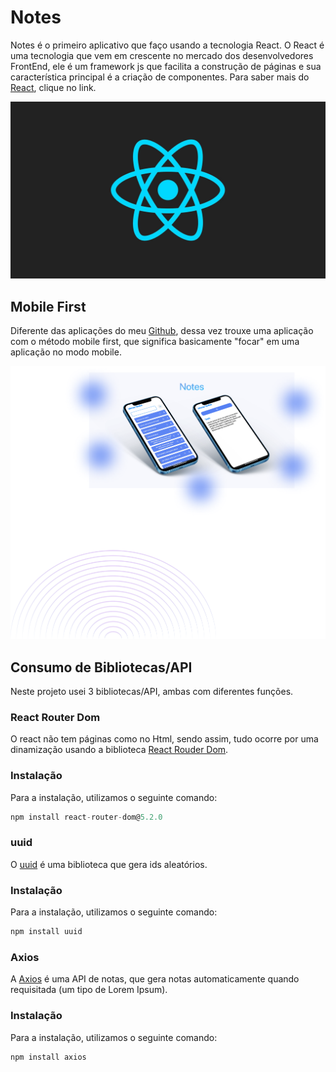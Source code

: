 # Notes
Notes é o primeiro aplicativo que faço usando a tecnologia React.
O React é uma tecnologia que vem em crescente no mercado dos desenvolvedores FrontEnd, ele é um framework js que facilita a construção de páginas e sua característica principal é a criação de componentes.
Para saber mais do <a href="public/Anotações.md">React</a>, clique no link.

<p align="center">
<img src="src/img/rd_react.jpg">
<p>
  
## Mobile First
Diferente das aplicações do meu <a href="https://github.com/UlissesJunior">Github</a>, dessa vez trouxe uma aplicação com o método mobile first, que significa basicamente "focar" em uma aplicação no modo mobile.
<p align="center">
<img src="src/img/rd_demo.png">
<p>

  
## Consumo de Bibliotecas/API
Neste projeto usei 3 bibliotecas/API, ambas com diferentes funções.

### React Router Dom
O react não tem páginas como no Html, sendo assim, tudo ocorre por uma dinamização usando a biblioteca <a href="https://www.npmjs.com/package/react-router-dom">React Rouder Dom</a>.
### Instalação

Para a instalação, utilizamos o seguinte comando:

```jsx
npm install react-router-dom@5.2.0
```

### uuid
O <a href="https://www.npmjs.com/package/uuid">uuid</a> é uma biblioteca que gera ids aleatórios.
### Instalação

Para a instalação, utilizamos o seguinte comando:

```jsx
npm install uuid
```

### Axios
A <a href="https://www.npmjs.com/package/axios">Axios</a> é uma API de notas, que gera notas automaticamente quando requisitada (um tipo de Lorem Ipsum).

### Instalação

Para a instalação, utilizamos o seguinte comando:

```jsx
npm install axios
```
